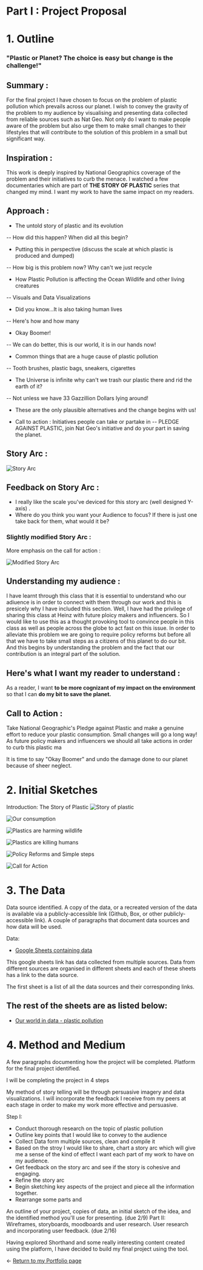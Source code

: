 # Part I : Project Proposal


# 1. Outline

### "Plastic or Planet? The choice is easy but change is the challenge!"

## Summary : 

For the final project I have chosen to focus on the problem of plastic pollution which prevails across our planet. I wish to convey the gravity of the problem to my audience by visualising and presenting data collected from reliable sources such as Nat Geo. Not only do I want to make people aware of the problem but also urge them to make small changes to their lifestyles that will contribute to the solution of this problem in a small but significant way.

## Inspiration :

This work is deeply inspired by National Geographics coverage of the problem and their initiatives to curb the menace. I watched a few documentaries which are part of **THE STORY OF PLASTIC** series that changed my mind. I want my work to have the same impact on my readers.


## Approach : 

- The untold story of plastic and its evolution  

-- How did this happen? When did all this begin?
- Putting this in perspective (discuss the scale at which plastic is produced and dumped) 

-- How big is this problem now? Why can't we just recycle
- How Plastic Pollution is affecting the Ocean Wildlife and other living creatures

-- Visuals and Data Visualizations
- Did you know...It is also taking human lives

-- Here's how and how many
- Okay Boomer!

--  We can do better, this is our world, it is in our hands now!
- Common things that are a huge cause of plastic pollution

-- Tooth brushes, plastic bags, sneakers, cigarettes

- The Universe is infinite why can't we trash our plastic there and rid the earth of it?

-- Not unless we have 33 Gazzillion Dollars lying around!

- These are the only plausible alternatives and the change begins with us!

- Call to action : Initiatives people can take or partake in
-- PLEDGE AGAINST PLASTIC, join Nat Geo's initiative and do your part in saving the planet.

## Story Arc : 

![Story Arc](story_arc.jpg)

## Feedback on Story Arc : 

- I really like the scale you've deviced for this story arc (well designed Y-axis) .
- Where do you think you want your Audience to focus? If there is just one take back for them, what would it be?

### Slightly modified Story Arc : 

More emphasis on the call for action : 

![Modified Story Arc](modified_story_arc.jpg)


## Understanding my audience : 

I have learnt through this class that it is essential to understand who our adiuence is in order to connect with them through our work and this is presicely why I have included this section. Well, I have had the privilege of sharing this class at Heinz with future ploicy makers and influencers. So I would like to use this as a thought provoking tool to convince people in this class as well as people across the globe to act fast on this issue. In order to alleviate this problem we are going to require policy reforms but before all that we have to take small steps as a citizens of this planet to do our bit. And this begins by understanding the problem and the fact that our contribution is an integral part of the solution.

## Here's what I want my reader to understand :

As a reader, I want **to be more cognizant of my impact on the environment** so that I can **do my bit to save the planet.**

## Call to Action : 

Take National Geographic's Pledge against Plastic and make a genuine effort to reduce your plastic consumption. Small changes will go a long way! 
As future policy makers and influencers we should all take actions in order to curb this plastic ma

It is time to say "Okay Boomer" and undo the damage done to our planet because of sheer neglect.

# 2. Initial Sketches

Introduction: The Story of Plastic
![Story of plastic](s1.jpg)

![Our consumption](s2.jpg)

![Plastics are harming wildlife](s3.jpg)

![Plastics are killing humans](s4.jpg)

![Policy Reforms and Simple steps](s5.jpg)

![Call for Action](s6.jpg)

# 3. The Data
Data source identified. A copy of the data, or a recreated version of the data is available via a publicly-accessible link (Github, Box, or other publicly-accessible link). A couple of paragraphs that document data sources and how data will be used.

Data: 

- [Google Sheets containing data](https://docs.google.com/spreadsheets/d/1AHCi-UIvZsHg_qm53ricrzInUJc23C5QepnS6lw2utg/edit?usp=sharing)

This google sheets link has data collected from multiple sources. Data from different sources are organised in different sheets and each of these sheets has a link to the data source.

The first sheet is a list of all the data sources and their corresponding links.

The rest of the sheets are as listed below:
- 


- [Our world in data - plastic pollution](https://ourworldindata.org/plastic-pollution)



# 4. Method and Medium
A few paragraphs documenting how the project will be completed. Platform for the final project identified.

I will be completing the project in 4 steps

My method of story telling will be through persuasive imagery and data visualizations. I will incorporate the feedback I receive from my peers at each stage in order to make my work more effective and persuasive.

Step I: 
- Conduct thorough research on the topic of plastic pollution
- Outline key points that I would like to convey to the audience
- Collect Data form multiple sources, clean and compile it
- Based on the stroy I would like to share, chart a story arc which will give me a sense of the kind of effect I want each part of my work to have on my audience. 
- Get feedback on the story arc and see if the story is cohesive and engaging.
- Refine the story arc 
- Begin sketching key aspects of the project and piece all the information together.
- Rearrange some parts and

An outline of your project, copies of data, an initial sketch of the idea, and the identified method you'll use for presenting. (due 2/9)
Part II: Wireframes, storyboards, moodboards and user research.  User research and incorporating user feedback. (due 2/16)


Having explored Shorthand and some really interesting content created using the platform, I have decided to build my final project using the tool. 

<- [Return to my Portfolio page](/README.md)
